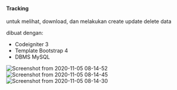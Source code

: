 #### Tracking
untuk melihat, download, dan melakukan create update delete data

dibuat dengan:
- Codeigniter 3
- Template Bootstrap 4
- DBMS MySQL

![Screenshot from 2020-11-05 08-14-52](https://user-images.githubusercontent.com/18584572/98185378-18898b00-1f3f-11eb-838e-2194f7cbcfe7.png)
![Screenshot from 2020-11-05 08-14-45](https://user-images.githubusercontent.com/18584572/98185386-1b847b80-1f3f-11eb-905f-67a61f239440.png)
![Screenshot from 2020-11-05 08-14-30](https://user-images.githubusercontent.com/18584572/98185393-1cb5a880-1f3f-11eb-84da-fb0fd47109c3.png)
